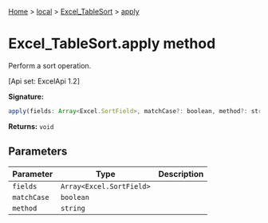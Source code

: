 [Home](./index) &gt; [local](local.md) &gt; [Excel\_TableSort](local.excel_tablesort.md) &gt; [apply](local.excel_tablesort.apply.md)

# Excel\_TableSort.apply method

Perform a sort operation. 

 \[Api set: ExcelApi 1.2\]

**Signature:**
```javascript
apply(fields: Array<Excel.SortField>, matchCase?: boolean, method?: string): void;
```
**Returns:** `void`

## Parameters

|  Parameter | Type | Description |
|  --- | --- | --- |
|  `fields` | `Array<Excel.SortField>` |  |
|  `matchCase` | `boolean` |  |
|  `method` | `string` |  |

